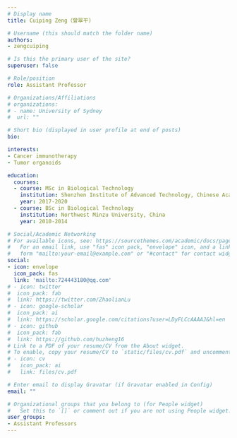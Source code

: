 ```yaml
---
# Display name
title: Cuiping Zeng（曾翠平)

# Username (this should match the folder name)
authors:
- zengcuiping

# Is this the primary user of the site?
superuser: false

# Role/position
role: Assistant Professor

# Organizations/Affiliations
# organizations:
# - name: University of Sydney
#  url: ""

# Short bio (displayed in user profile at end of posts)
bio: 

interests:
- Cancer immunotherapy
- Tumor organoids

education:
  courses:
  - course: MSc in Biological Technology
    institution: Shenzhen Institute of Advanced Technology, Chinese Academy of Sciences
    year: 2017-2020
  - course: BSc in Biological Technology
    institution: Northwest Minzu University, China
    year: 2010-2014

# Social/Academic Networking
# For available icons, see: https://sourcethemes.com/academic/docs/page-builder/#icons
#   For an email link, use "fas" icon pack, "envelope" icon, and a link in the
#   form "mailto:your-email@example.com" or "#contact" for contact widget.
social:
- icon: envelope
  icon_pack: fas
  link: 'mailto:724443180@qq.com'
# - icon: twitter
#  icon_pack: fab
#  link: https://twitter.com/ZhaolianLu
# - icon: google-scholar
#  icon_pack: ai
#  link: https://scholar.google.com/citations?user=LDyFLCcAAAAJ&hl=en
# - icon: github
#  icon_pack: fab
#  link: https://github.com/huzheng16
# Link to a PDF of your resume/CV from the About widget.
# To enable, copy your resume/CV to `static/files/cv.pdf` and uncomment the lines below.
# - icon: cv
#   icon_pack: ai
#   link: files/cv.pdf

# Enter email to display Gravatar (if Gravatar enabled in Config)
email: ""

# Organizational groups that you belong to (for People widget)
#   Set this to `[]` or comment out if you are not using People widget.
user_groups:
- Assistant Professors
---
```

